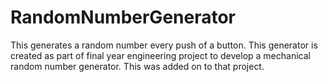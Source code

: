 # RandomNumberGenerator
This generates a random number every push of a button. This generator is created as part of final year engineering project to develop a mechanical random number generator. This was added on to that project.
